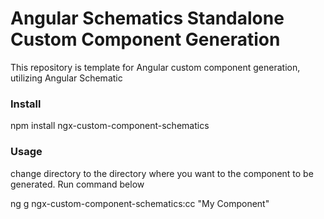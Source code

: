 # Angular Schematics Standalone Custom Component Generation 

This repository is template for Angular custom component generation, utilizing Angular Schematic

### Install

npm install ngx-custom-component-schematics


### Usage
change directory to the directory where you want to the component to be generated. Run command below

ng g ngx-custom-component-schematics:cc "My Component"
